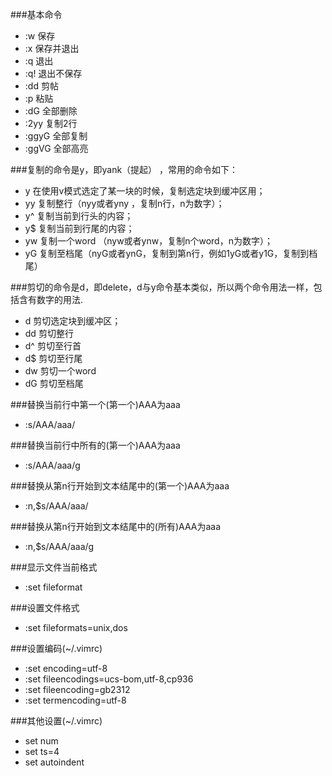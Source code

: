 
###基本命令
 * :w  保存
 * :x  保存并退出
 * :q  退出
 * :q! 退出不保存
 * :dd 剪帖
 * :p  粘贴
 * :dG 全部删除
 * :2yy 复制2行
 * :ggyG 全部复制
 * :ggVG 全部高亮


###复制的命令是y，即yank（提起） ，常用的命令如下： 
  * y      在使用v模式选定了某一块的时候，复制选定块到缓冲区用； 
  * yy    复制整行（nyy或者yny ，复制n行，n为数字）； 
  * y^   复制当前到行头的内容； 
  * y$    复制当前到行尾的内容； 
  * yw   复制一个word （nyw或者ynw，复制n个word，n为数字）； 
  * yG    复制至档尾（nyG或者ynG，复制到第n行，例如1yG或者y1G，复制到档尾）  
   
 
###剪切的命令是d，即delete，d与y命令基本类似，所以两个命令用法一样，包括含有数字的用法.  
  * d      剪切选定块到缓冲区； 
  * dd    剪切整行 
  * d^    剪切至行首 
  * d$     剪切至行尾 
  * dw    剪切一个word 
  * dG     剪切至档尾  
    


###替换当前行中第一个(第一个)AAA为aaa
 * :s/AAA/aaa/

###替换当前行中所有的(第一个)AAA为aaa
 * :s/AAA/aaa/g


###替换从第n行开始到文本结尾中的(第一个)AAA为aaa
 * :n,$s/AAA/aaa/

###替换从第n行开始到文本结尾中的(所有)AAA为aaa
 * :n,$s/AAA/aaa/g



###显示文件当前格式
 * :set fileformat

###设置文件格式
 * :set fileformats=unix,dos



###设置编码(~/.vimrc)
 * :set encoding=utf-8
 * :set fileencodings=ucs-bom,utf-8,cp936
 * :set fileencoding=gb2312
 * :set termencoding=utf-8


 
###其他设置(~/.vimrc)
 * set num
 * set ts=4
 * set autoindent
